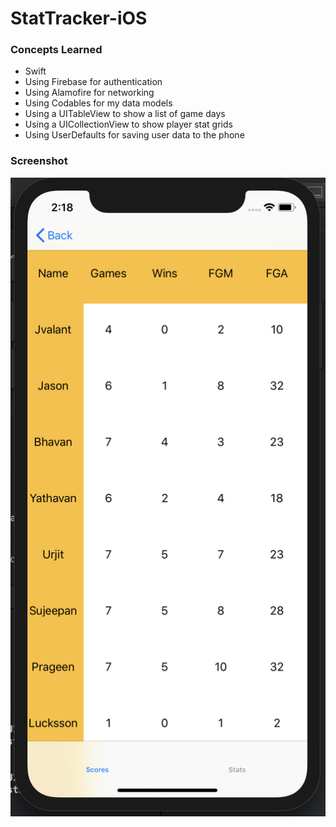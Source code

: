 # StatTracker-iOS

### Concepts Learned
- Swift
- Using Firebase for authentication
- Using Alamofire for networking
- Using Codables for my data models
- Using a UITableView to show a list of game days
- Using a UICollectionView to show player stat grids
- Using UserDefaults for saving user data to the phone

### Screenshot
![Screenshot](https://github.com/CardillSportsCom/CardillSports-ios/raw/master/screenshot.png)
